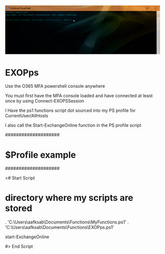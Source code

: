 ![screenshot](https://raw.githubusercontent.com/aafksab/EXOPps/master/Shell.png)

# EXOPps
Use the O365 MFA powershell console anywhere


You must first have the MFA console loaded and have connected at least once by using Connect-EXOPSSession

I Have the ps1 functions script dot sourced into my PS profile for CurrentUser/AllHosts

I also call the Start-ExchangeOnline function in the PS profile script

####################
# $Profile example #
####################


<# Start Script

# directory where my scripts are stored
. 'C:\Users\aafksab\Documents\Functions\MyFunctions.ps1'
. 'C:\Users\aafksab\Documents\Functions\EXOPps.ps1'

start-ExchangeOnline

#> End Script
